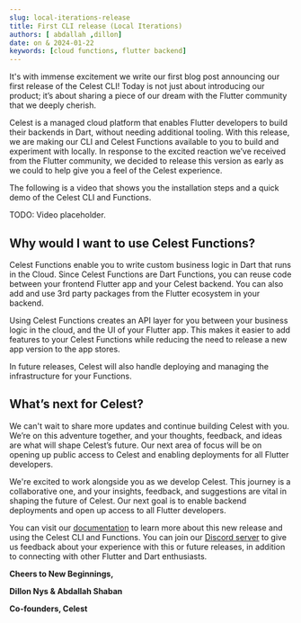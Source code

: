 ```yaml
---
slug: local-iterations-release
title: First CLI release (Local Iterations)
authors: [ abdallah ,dillon]
date: on & 2024-01-22
keywords: [cloud functions, flutter backend]
---
```


It's with immense excitement we write our first blog post announcing our first release of the Celest CLI! Today is not just about introducing our product; it’s about sharing a piece of our dream with the Flutter community that we deeply cherish.

<!--truncate-->

Celest is a managed cloud platform that enables Flutter developers to build their backends in Dart, without needing additional tooling. With this release, we are making our CLI and Celest Functions available to you to build and experiment with locally. In response to the excited reaction we’ve received from the Flutter community, we decided to release this version as early as we could to help give you a feel of the Celest experience.

The following is a video that shows you the installation steps and a quick demo of the Celest CLI and Functions.

TODO: Video placeholder.

## Why would I want to use Celest Functions?

Celest Functions enable you to write custom business logic in Dart that runs in the Cloud. Since Celest Functions are Dart Functions, you can reuse code between your frontend Flutter app and your Celest backend. You can also add and use 3rd party packages from the Flutter ecosystem in your backend.

Using Celest Functions creates an API layer for you between your business logic in the cloud, and the UI of your Flutter app. This makes it easier to add features to your Celest Functions while reducing the need to release a new app version to the app stores.

In future releases, Celest will also handle deploying and managing the infrastructure for your Functions.

## **What’s next for Celest?**

We can't wait to share more updates and continue building Celest with you. We’re on this adventure together, and your thoughts, feedback, and ideas are what will shape Celest’s future. Our next area of focus will be on opening up public access to Celest and enabling deployments for all Flutter developers.

We're excited to work alongside you as we develop Celest. This journey is a collaborative one, and your insights, feedback, and suggestions are vital in shaping the future of Celest. Our next goal is to enable backend deployments and open up access to all Flutter developers.

You can visit our [documentation](https://celest.dev/docs) to learn more about this new release and using the Celest CLI and Functions. You can join our [Discord server](https://discord.gg/vgWwpsXH) to give us feedback about your experience with this or future releases, in addition to connecting with other Flutter and Dart enthusiasts.

**Cheers to New Beginnings,**

**Dillon Nys & Abdallah Shaban**

**Co-founders, Celest**